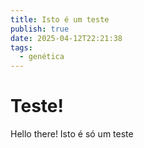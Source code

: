 ```yaml
---
title: Isto é um teste
publish: true
date: 2025-04-12T22:21:38
tags:
  - genética
---
```


# Teste!

Hello there!
Isto é só um teste
